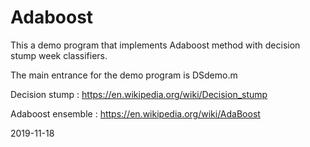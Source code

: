 # Adaboost

This a demo program that implements Adaboost method with decision stump week classifiers.

The main entrance for the demo program is DSdemo.m

Decision stump : https://en.wikipedia.org/wiki/Decision_stump

Adaboost ensemble : https://en.wikipedia.org/wiki/AdaBoost

2019-11-18
